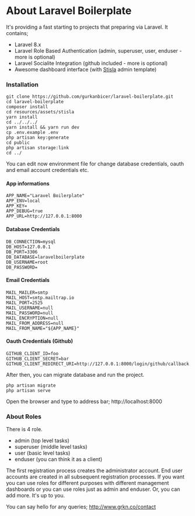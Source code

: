 # About Laravel Boilerplate
It's providing a fast starting to projects that preparing via Laravel. It contains;

- Laravel 8.x
- Laravel Role Based Authentication (admin, superuser, user, enduser - more is optional)
- Laravel Socialite Integration (github included - more is optional)
- Awesome dashboard interface (with [Stisla](https://github.com/stisla/stisla) admin template) 

### Installation

```
git clone https://github.com/gurkanbicer/laravel-boilerplate.git
cd laravel-boilerplate
composer install
cd resources/assets/stisla
yarn install
cd ../../../
yarn install && yarn run dev
cp .env.example .env
php artisan key:generate
cd public 
php artisan storage:link
cd ../
```

You can edit now environment file for change database credentials, oauth and email account credentials etc.

#### App informations

```
APP_NAME="Laravel Boilerplate"
APP_ENV=local
APP_KEY=
APP_DEBUG=true
APP_URL=http://127.0.0.1:8000
```

#### Database Credentials

```
DB_CONNECTION=mysql
DB_HOST=127.0.0.1
DB_PORT=3306
DB_DATABASE=laravelboilerplate
DB_USERNAME=root
DB_PASSWORD=
```

#### Email Credentials

```
MAIL_MAILER=smtp
MAIL_HOST=smtp.mailtrap.io
MAIL_PORT=2525
MAIL_USERNAME=null
MAIL_PASSWORD=null
MAIL_ENCRYPTION=null
MAIL_FROM_ADDRESS=null
MAIL_FROM_NAME="${APP_NAME}"
```

#### Oauth Credentials (Github)

```
GITHUB_CLIENT_ID=foo
GITHUB_CLIENT_SECRET=bar
GITHUB_CLIENT_REDIRECT_URI=http://127.0.0.1:8000/login/github/callback
```

After then, you can migrate database and run the project.

```
php artisan migrate
php artisan serve
```

Open the browser and type to address bar; http://localhost:8000

### About Roles

There is 4 role. 

- admin (top level tasks)
- superuser (middle level tasks)
- user (basic level tasks)
- enduser (you can think it as a client)

The first registration process creates the administrator account. End user accounts are created in all subsequent registration processes. If you want you can use roles for different purposes with different management dashboards or you can use roles just as admin and enduser. Or, you can add more. It's up to you.

You can say hello for any queries; http://www.grkn.co/contact
